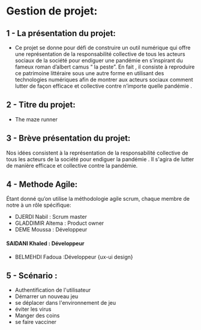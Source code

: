 # Gestion de projet:

## 1 - La présentation du projet:
- Ce projet se donne pour défi de construire un outil numérique qui offre une représentation de la responsabilité collective de tous les acteurs sociaux de la société pour endiguer une pandémie en s’inspirant du fameux roman d’albert camus “ la peste”. En fait , il consiste à reproduire ce patrimoine littéraire sous une autre forme en utilisant des technologies numériques afin de montrer aux acteurs sociaux comment lutter de façon efficace et collective contre n’importe quelle pandémie .

## 2 - Titre du projet:
- The maze runner

## 3 - Brève présentation du projet:
Nos idées consistent à la représentation de la responsabilité collective de tous les acteurs de la société pour endiguer la pandémie . Il s'agira de lutter de manière efficace et collective contre la pandémie.

## 4 - Methode Agile:
Étant donné qu’on utilise la méthodologie agile scrum, chaque membre de notre à un rôle spécifique:
- DJERDI Nabil : Scrum master
- GLADDIMIR Altema : Product owner
- DEME Moussa : Développeur
#### SAIDANI Khaled : Développeur
- BELMEHDI Fadoua :Développeur {ux-ui design}

## 5 - Scénario :
- Authentification de l'utilisateur
- Démarrer un nouveau jeu
- se déplacer dans l'environnement de jeu
- éviter les virus
- Manger des coins
- se faire vacciner
